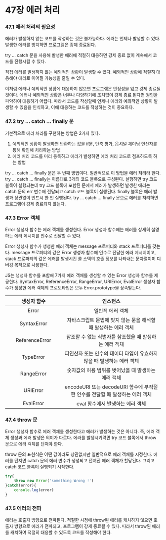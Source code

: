 # 47장 에러 처리

### 47.1 에러 처리의 필요성

에러가 발생하지 않는 코드를 작성하는 것은 불가능하다. 에러는 언제나 발생할 수 있다. 발생한 에러를 방치하면 프로그램은 강제 종료된다.

try ... catch 문을 사용해 발생한 에러에 적절히 대응하면 강제 종료 없이 계속해서 코드를 진행시킬 수 있다.

직접 에러를 발생하지 않는 예외적인 상황이 발생할 수 있다. 예외적인 상황에 적절히 대응해야 에러로 이어질 가능성을 줄일 수 있다.

이처럼 에러나 예외적인 상황에 대응하지 않으면 프로그램은 안정성을 잃고 강제 종료될 것이다. 에러나 예외적인 상황은 너무나 다양하기에 조치없이 강제 종료 된다면 원인을 파악하여 대응하기 어렵다. 따라서 코드를 작성할때 언제나 에러와 예외적인 상황이 발생할 수 있음을 인식하고, 이에 대응하는 코드를 작성하는 것이 중요하다.



### 47.2 try ... catch ... finally 문

기본적으로 에러 처리를 구현하는 방법은 2가지 있다.

1. 예외적인 상황이 발생하면 반환하는 값을 if문, 단축 평가, 옵셔널 체이닝 연산자를 통해 확인해 처리하는 방법
2. 에러 처리 코드를 미리 등록하고 에러가 발생하면 에러 처리 코드로 점프하도록 하는 방법

try ... catch ... finally 문은 두 번째 방법이다. 일반적으로 이 방법을 에러 처리라 한다. try ... catch ... finally는 이름대로 3개의 코드 블록으로 구성된다. 실행하면 try 코드 블록이 실행되는데 try 코드 블록에 포함된 문에서 에러가 발생하면 발생한 에러는 catch 문의 err 변수에 전달되고 catch 코드 블록이 실행된다. finally 블록은 에러 발생과 상관없이 반드시 한 번 실행된다. try ... catch ... finally 문으로 에러를 처리하면 프로그램이 강제 종료되지 않는다.



### 47.3 Error 객체

Error 생성자 함수는 에러 객체를 생성한다. Error 생성자 함수에는 에러를 상세히 설명하는 에러 메시지를 인수로 전달할 수 있다.

Error 생성자 함수가 생성한 에러 객체는 message 프로퍼티와 stack 프로퍼티를 갖는다. message 프로퍼티의 값은 Error 생성자 함수에 인수로 전달한 에러 메시지이고, stack 프로퍼티의 값은 에러를 발생시킨 콜 스택의 호출 정보를 나타내는 문자열이며 디버깅 목적으로 사용한다.

JS는 생성자 함수를 포함해 7가지 에러 객체를 생성할 수 있는 Error 생성자 함수를 제공한다. SyntaxError, ReferenceError, RangeError, URIError, EvalError 생성자 함수가 생성한 에러 객체의 프로토타입은 모두 Error.prototype을 상속받는다.

<table><thead><tr><th width="167" align="center">생성자 함수</th><th align="center">인스턴스</th></tr></thead><tbody><tr><td align="center">Error</td><td align="center">일반적 에러 객체</td></tr><tr><td align="center">SyntaxError</td><td align="center">자바스크립트 문법에 맞지 않는 문을 해석할 때 발생하는 에러 객체</td></tr><tr><td align="center">ReferenceError</td><td align="center">참조할 수 없는 식별자를 참조했을 때 발생하는 에러 객체</td></tr><tr><td align="center">TypeError</td><td align="center">피연산자 또는 인수의 데이터 타입이 유효하지 않을 때 발생하는 에러 객체</td></tr><tr><td align="center">RangeError</td><td align="center">숫자값의 허용 범위를 벗어났을 때 발생하는 에러 객체</td></tr><tr><td align="center">URIError</td><td align="center">encodeURI 또는 decodeURI 함수에 부적절한 인수를 전달할 때 발생하는 에러 객체</td></tr><tr><td align="center">EvalError</td><td align="center">eval 함수에서 발생하는 에러 객체</td></tr></tbody></table>



### 47.4 throw 문

Error 생성자 함수로 에러 객체를 생성한다고 에러가 발생하는 것은 아니다. 즉, 에러 객체 생성과 에러 발생은 의미가 다르다. 에러를 발생시키려면 try 코드 블록에서 throw 문으로 에러 객체를 던져야 한다.

throw 문의 표현식은 어떤 값이라도 상관없지만 일반적으로 에러 객체를 지정한다. 에러를 던지면 catch 문의 에러 변수가 생성되고 던져진 에러 객체가 할당된다. 그리고 catch 코드 블록이 실행되기 시작한다.

```javascript
try{
    throw new Error('something Wrong !')
}catch(error){
    console.log(error)
}
```



### 47.5 에러의 전파

에러는 호출자 방향으로 전파된다. 적절한 시점에 throw된 에러를 캐치하지 않으면 호출자 방향으로 에러가 전파되고, 프로그램이 강제 종료될 수 있다. 따라서 throw된 에러를 캐치하여 적절히 대응할 수 있도록 코드를 작성해야 한다.
